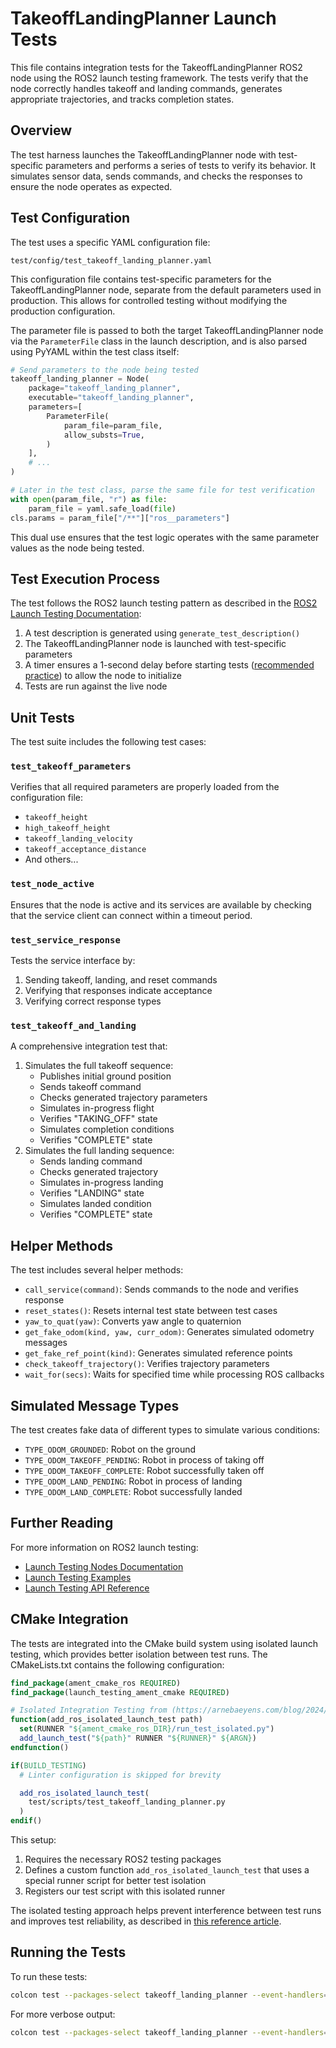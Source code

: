 # TakeoffLandingPlanner Launch Tests

This file contains integration tests for the TakeoffLandingPlanner ROS2 node using the ROS2 launch testing framework. The tests verify that the node correctly handles takeoff and landing commands, generates appropriate trajectories, and tracks completion states.

## Overview

The test harness launches the TakeoffLandingPlanner node with test-specific parameters and performs a series of tests to verify its behavior. It simulates sensor data, sends commands, and checks the responses to ensure the node operates as expected.

## Test Configuration

The test uses a specific YAML configuration file:

```
test/config/test_takeoff_landing_planner.yaml
```

This configuration file contains test-specific parameters for the TakeoffLandingPlanner node, separate from the default parameters used in production. This allows for controlled testing without modifying the production configuration.

The parameter file is passed to both the target TakeoffLandingPlanner node via the `ParameterFile` class in the launch description, and is also parsed using PyYAML within the test class itself:

```python
# Send parameters to the node being tested
takeoff_landing_planner = Node(
    package="takeoff_landing_planner",
    executable="takeoff_landing_planner",
    parameters=[
        ParameterFile(
            param_file=param_file,
            allow_substs=True,
        )
    ],
    # ...
)

# Later in the test class, parse the same file for test verification
with open(param_file, "r") as file:
    param_file = yaml.safe_load(file)
cls.params = param_file["/**"]["ros__parameters"]
```

This dual use ensures that the test logic operates with the same parameter values as the node being tested.

## Test Execution Process

The test follows the ROS2 launch testing pattern as described in the [ROS2 Launch Testing Documentation](https://github.com/ros2/launch/tree/master/launch_testing/doc):

1. A test description is generated using `generate_test_description()`
2. The TakeoffLandingPlanner node is launched with test-specific parameters
3. A timer ensures a 1-second delay before starting tests ([recommended practice](https://github.com/ros2/launch/blob/master/launch_testing/doc/nodes.md#allowing-nodes-time-to-start)) to allow the node to initialize
4. Tests are run against the live node

## Unit Tests

The test suite includes the following test cases:

### `test_takeoff_parameters`

Verifies that all required parameters are properly loaded from the configuration file:

- `takeoff_height`
- `high_takeoff_height`
- `takeoff_landing_velocity`
- `takeoff_acceptance_distance`
- And others...

### `test_node_active`

Ensures that the node is active and its services are available by checking that the service client can connect within a timeout period.

### `test_service_response`

Tests the service interface by:

1. Sending takeoff, landing, and reset commands
2. Verifying that responses indicate acceptance
3. Verifying correct response types

### `test_takeoff_and_landing`

A comprehensive integration test that:

1. Simulates the full takeoff sequence:
   - Publishes initial ground position
   - Sends takeoff command
   - Checks generated trajectory parameters
   - Simulates in-progress flight
   - Verifies "TAKING_OFF" state
   - Simulates completion conditions
   - Verifies "COMPLETE" state
2. Simulates the full landing sequence:
   - Sends landing command
   - Checks generated trajectory
   - Simulates in-progress landing
   - Verifies "LANDING" state
   - Simulates landed condition
   - Verifies "COMPLETE" state

## Helper Methods

The test includes several helper methods:

- `call_service(command)`: Sends commands to the node and verifies response
- `reset_states()`: Resets internal test state between test cases
- `yaw_to_quat(yaw)`: Converts yaw angle to quaternion
- `get_fake_odom(kind, yaw, curr_odom)`: Generates simulated odometry messages
- `get_fake_ref_point(kind)`: Generates simulated reference points
- `check_takeoff_trajectory()`: Verifies trajectory parameters
- `wait_for(secs)`: Waits for specified time while processing ROS callbacks

## Simulated Message Types

The test creates fake data of different types to simulate various conditions:

- `TYPE_ODOM_GROUNDED`: Robot on the ground
- `TYPE_ODOM_TAKEOFF_PENDING`: Robot in process of taking off
- `TYPE_ODOM_TAKEOFF_COMPLETE`: Robot successfully taken off
- `TYPE_ODOM_LAND_PENDING`: Robot in process of landing
- `TYPE_ODOM_LAND_COMPLETE`: Robot successfully landed

## Further Reading

For more information on ROS2 launch testing:

- [Launch Testing Nodes Documentation](https://github.com/ros2/launch/blob/master/launch_testing/doc/nodes.md)
- [Launch Testing Examples](https://github.com/ros2/launch/tree/master/launch_testing/examples)
- [Launch Testing API Reference](https://github.com/ros2/launch/blob/master/launch_testing/doc/api.md)

## CMake Integration

The tests are integrated into the CMake build system using isolated launch testing, which provides better isolation between test runs. The CMakeLists.txt contains the following configuration:

```cmake
find_package(ament_cmake_ros REQUIRED)
find_package(launch_testing_ament_cmake REQUIRED)

# Isolated Integration Testing from (https://arnebaeyens.com/blog/2024/ros2-integration-testing/)
function(add_ros_isolated_launch_test path)
  set(RUNNER "${ament_cmake_ros_DIR}/run_test_isolated.py")
  add_launch_test("${path}" RUNNER "${RUNNER}" ${ARGN})
endfunction()

if(BUILD_TESTING)
  # Linter configuration is skipped for brevity

  add_ros_isolated_launch_test(
    test/scripts/test_takeoff_landing_planner.py
  )
endif()
```

This setup:

1. Requires the necessary ROS2 testing packages
2. Defines a custom function `add_ros_isolated_launch_test` that uses a special runner script for better test isolation
3. Registers our test script with this isolated runner

The isolated testing approach helps prevent interference between test runs and improves test reliability, as described in [this reference article](https://arnebaeyens.com/blog/2024/ros2-integration-testing/).

## Running the Tests

To run these tests:

```bash
colcon test --packages-select takeoff_landing_planner --event-handlers=console_direct+
```

For more verbose output:

```bash
colcon test --packages-select takeoff_landing_planner --event-handlers=console_direct+ --pytest-args -v
```
